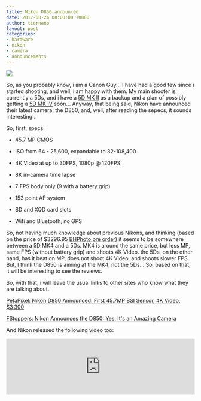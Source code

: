 ```yaml
---
title: Nikon D850 announced
date: 2017-08-24 00:00:00 +0000
author: tiernano
layout: post
categories:
- hardware
- nikon
- camera
- announcements
---
```

![](https://images.tiernanotoole.net/Image/?inputImage=geekphotographer/nikond850feat-1.jpg)

So, as you probably know, i am a Canon Guy... I have had a good few since i started shooting, and well, i am happy with them. My main shooter is currently a 5Ds, and i have a [5D MK II](https://www.geekphotographer.com/5d-mkii-review-round-up/) as a backup and a plan of possibly getting a [5D MK IV](https://www.geekphotographer.com/Canon5DMKIV/) soon... Anyway, that being said, Nikon have announced their latest camera, the D850, and, well, after reading the sepecs, it sounds interesting...

So, first, specs:

* 45.7 MP CMOS

* ISO from 64 - 25,600, expandable to 32-108,400

* 4K Video at up to 30FPS, 1080p @ 120FPS.

* 8K in-camera time lapse

* 7 FPS body only (9 with a battery grip)

* 153 point AF system

* SD and XQD card slots

* Wifi and Bluetooth, no GPS

So, not having much knowledge about previous Nikons, and thinking (based on the price of $3296.95 [BHPhoto pre order](https://www.bhphotovideo.com/c/product/1351688-REG/nikon_d850_dslr_camera_body.html)) it seems to be somewhere between a 5D MK4 and a 5Ds. MK4 is around the same price, but less MP, same FPS (without battery grip) and shoots 4K Video. the 5Ds, on the other hand, has it beat on MP, does not shoot 4K Video, and shoots slower FPS. But, I think the D850 is aiming at the MK4, not the 5Ds... So, based on that, it will be interesting to see the reviews.

So, with that, i will leave the usual links to other sites who know what they are talking about.

[PetaPixel: Nikon D850 Announced: First 45.7MP BSI Sensor, 4K Video, $3,300](https://petapixel.com/2017/08/23/nikon-d850-announced-first-45-7mp-bsi-sensor-4k-video-3300/)

[FStoppers: Nikon Announces the D850: Yes, It's an Amazing Camera](https://fstoppers.com/gear/nikon-announces-d850-yes-its-amazing-camera-191972)

And Nikon released the following video too:

<iframe width="100%" height="auto" src="https://www.youtube.com/embed/ErHKzMOVgYA" frameborder="0" allowfullscreen="" async="" preload=""></iframe>